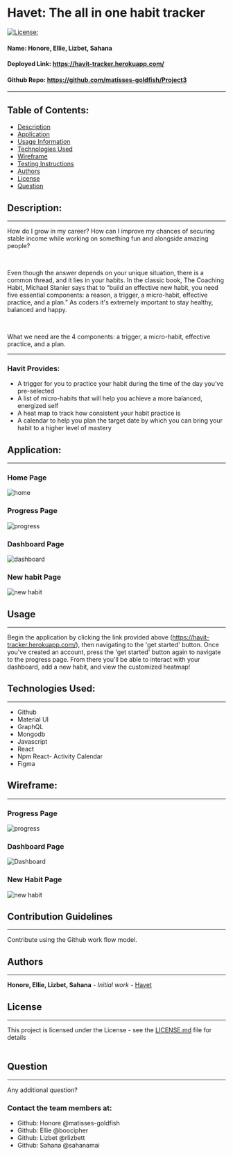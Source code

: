 
# Havet: The all in one habit tracker
[![License: ](https://img.shields.io/badge/license--brightgreen)](https://opensource.org/licenses/)
#### **Name:** Honore, Ellie, Lizbet, Sahana
#### **Deployed Link:** https://havit-tracker.herokuapp.com/
#### **Github Repo:** https://github.com/matisses-goldfish/Project3
---
    
##  Table of Contents:
* [Description](#description)
* [Application](#application)
* [Usage Information](#usage)
* [Technologies Used](#technologies-used)
* [Wireframe](#Wireframe)
* [Testing Instructions](#testing)
* [Authors](#authors)
* [License](#license)
* [Question](#questions)


## Description:
---
How do I grow in my career? How can I improve my chances of securing stable income while working on something fun and alongside amazing people?

<br>

Even though the answer depends on your unique situation, there is a common thread, and it lies in your habits. In the classic book, The Coaching Habit, Michael Stanier says that to “build an effective new habit, you need five essential components: a reason, a trigger, a micro-habit, effective practice, and a plan.” As coders it's extremely important to stay healthy, balanced and happy. 

<br>

What we need are the 4 components: a trigger, a micro-habit, effective practice, and a plan.

---
### Havit Provides:
* A trigger for you to practice your habit during the time of the day you’ve pre-selected
* A list of micro-habits that will help you achieve a more balanced, energized self
* A heat map to track how consistent your habit practice is
* A calendar to help you plan the target date by which you can bring your habit to a higher level of mastery

## Application:
---
### Home Page
![home](./assets/app-home.png)

### Progress Page
![progress](./assets/app-progress.png)

### Dashboard Page
![dashboard](./assets/app-dashboard.png)

### New habit Page
![new habit](./assets/app-newhabit.png)


## Usage
---
Begin the application by clicking the link provided above (https://havit-tracker.herokuapp.com/), then navigating to the 'get started' button. Once you've created an account, press the 'get started' button again to navigate to the progress page. From there you'll be able to interact with your dashboard, add a new habit, and view the customized heatmap! 


## Technologies Used:
---
* Github
* Material UI 
* GraphQL
* Mongodb
* Javascript
* React
* Npm React- Activity Calendar
* Figma


## Wireframe:
---

### Progress Page
![progress](./assets/wf-progress.png)

### Dashboard Page
![Dashboard](./assets/wf-dashboard.png)

### New Habit Page
![new habit](./assets/wf-newhabit.png)

## Contribution Guidelines
---
Contribute using the Github work flow model.
    
## Authors
---
**Honore, Ellie, Lizbet, Sahana** - *Initial work* - [Havet](https://github.com/matisses-goldfish/Project3)
    
## License
---

This project is licensed under the  License - see the [LICENSE.md](LICENSE.md) file for details
<br></br>

## Question
---
Any additional question? 
### Contact the team members at:
* Github: Honore @matisses-goldfish
* Github: Ellie @boocipher
* Github: Lizbet @rlizbett
* Github: Sahana @sahanamai

